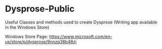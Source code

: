 # Dysprose-Public
Useful Classes and methods used to create Dysprose (Writing app available in the Windows Store)

Windows Store Page: https://www.microsoft.com/en-us/store/p/dysprose/9nnzq38b48zj
